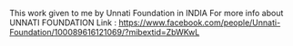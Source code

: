 This work given to me by Unnati Foundation in INDIA
For more info about UNNATI FOUNDATION
Link : https://www.facebook.com/people/Unnati-Foundation/100089616121069/?mibextid=ZbWKwL

